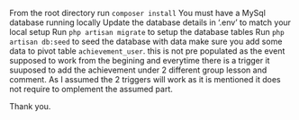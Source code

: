 From the root directory run `composer install`
You must have a MySql database running locally
Update the database details in ‘.env’ to match your local setup
Run `php artisan migrate` to setup the database tables
Run `php artisan db:seed` to seed the database with data
make sure you add some data to pivot table `achievement_user`. this is not pre populated as the event supposed to work from the begining and everytime there is a trigger it suuposed to add the achievement under 2 different group lesson and comment. As I assumed the 2 triggers will work as it is mentioned it does not require to omplement the assumed part. 

Thank you.
